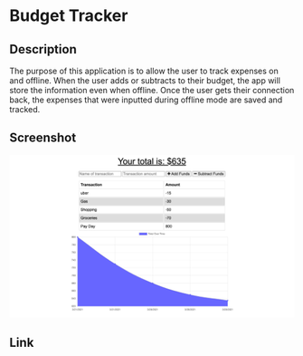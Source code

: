 # Budget Tracker

## Description
The purpose of this application is to allow the user to track expenses on and offline. When the user adds or subtracts to their budget, the app will store the information even when offline. Once the user gets their connection back, the expenses that were inputted during offline mode are saved and tracked.

## Screenshot
![budget-tracker](https://github.com/inesr19/Budget-Tracker/blob/main/public/image/budgetTracker.png)

## Link

